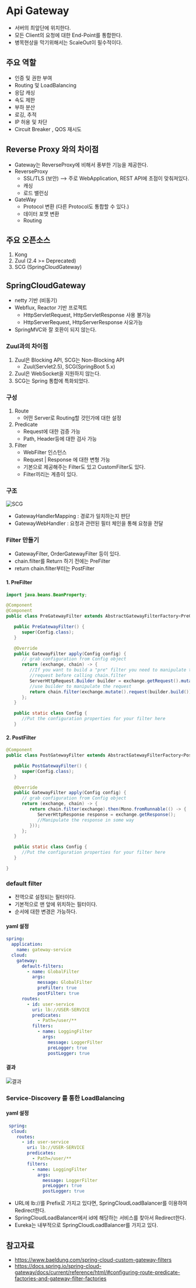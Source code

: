 # Api Gateway
- 서버의 최앞단에 위치한다.
- 모든 Client의 요청에 대한 End-Point를 통합한다.
- 병목현상을 막기위해서는 ScaleOut이 필수적이다.

## 주요 역할
- 인증 및 권한 부여
- Routing 및 LoadBalancing
- 응답 캐싱
- 속도 제한
- 부하 분산
- 로깅, 추적
- IP 허용 및 차단 
- Circuit Breaker , QOS 재시도

## Reverse Proxy 와의 차이점
- Gateway는 ReverseProxy에 비해서 풍부한 기능을 제공한다.
- ReverseProxy
  - SSL/TLS (보안) --> 주로 WebApplication, REST API에 초점이 맞춰져있다.
  - 캐싱
  - 로드 밸런싱
- GateWay
  - Protocol 변환 (다른 Protocol도 통합할 수 있다.)
  - 데이터 포맷 변환
  - Routing

## 주요 오픈소스
1. Kong
2. Zuul (2.4 >= Deprecated)
3. SCG (SpringCloudGateway)


## SpringCloudGateway
- netty 기반 (비동기)
- Webflux, Reactor 기반 프로젝트
  - HttpServletRequest, HttpServletResponse 사용 불가능
  - HttpServerRequest, HttpServerResponse 사요가능
- SpringMVC와 잘 호환이 되지 않는다.

### Zuul과의 차이점
1. Zuul은 Blocking API, SCG는 Non-Blocking API
    - Zuul(Servlet2.5), SCG(SpringBoot 5.x)
2. Zuul은 WebSocket을 지원하지 않는다.
3. SCG는 Spring 통합에 특화되었다.

### 구성
1. Route
    - 어떤 Server로 Routing할 것인가에 대한 설정 
2. Predicate
    - Request에 대한 검증 가능
    - Path, Header등에 대한 검사 가능
3. Filter
    - WebFilter 인스턴스
    - Request | Response 에 대한 변형 가능
    - 기본으로 제공해주는 Filter도 있고 CustomFilter도 있다.
    - Filter끼리는 계층이 있다.

### 구조
![SCG](https://user-images.githubusercontent.com/57896918/157435078-3cec24bc-722f-4632-9e46-2a722436aa63.png)

- GatewayHandlerMapping : 경로가 일치하는지 판단
- GatewayWebHandler : 요청과 관련된 필터 체인을 통해 요청을 전달


### Filter 만들기
- GatewayFilter, OrderGatewayFilter 등이 있다.
- chain.filter를 Return 하기 전에는 PreFilter
- return chain.filter부터는 PostFilter

#### 1. PreFilter
```java
import java.beans.BeanProperty;

@Component
@Component
public class PreGatewayFilter extends AbstractGatewayFilterFactory<PreGatewayFilterFactory.Config> {

   public PreGatewayFilter() {
      super(Config.class);
   }

   @Override
   public GatewayFilter apply(Config config) {
      // grab configuration from Config object
      return (exchange, chain) -> {
         //If you want to build a "pre" filter you need to manipulate the
         //request before calling chain.filter
         ServerHttpRequest.Builder builder = exchange.getRequest().mutate();
         //use builder to manipulate the request
         return chain.filter(exchange.mutate().request(builder.build()).build());
      };
   }

   public static class Config {
      //Put the configuration properties for your filter here
   }
```
#### 2. PostFilter
```java
@Component
public class PostGatewayFilter extends AbstractGatewayFilterFactory<PostGatewayFilterFactory.Config> {

   public PostGatewayFilter() {
      super(Config.class);
   }

   @Override
   public GatewayFilter apply(Config config) {
      // grab configuration from Config object
      return (exchange, chain) -> {
         return chain.filter(exchange).then(Mono.fromRunnable(() -> {
            ServerHttpResponse response = exchange.getResponse();
            //Manipulate the response in some way
         }));
      };
   }

   public static class Config {
      //Put the configuration properties for your filter here
   }

}
```
### default filter
- 전역으로 설정되는 필터이다.
- 기본적으로 맨 앞에 위치하는 필터이다.
- 순서에 대한 변경은 가능하다.
#### yaml 설정
```yaml
spring:
  application:
    name: gateway-service
  cloud:
    gateway:
      default-filters:
        - name: GlobalFilter
          args:
            message: GlobalFilter
            preFilter: true
            postFilter: true
      routes:
        - id: user-service
          uri: lb://USER-SERVICE
          predicates:
            - Path=/user/**
          filters:
            - name: LoggingFilter
              args:
                message: LoggerFilter
                preLogger: true
                postLogger: true
```
#### 결과
![결과](https://user-images.githubusercontent.com/57896918/157694985-4d157a85-5a00-408d-bcb8-800e9fd61229.png)

### Service-Discovery 를 통한 LoadBalancing
#### yaml 설정
```yaml
 spring:
  cloud:
    routes:
      - id: user-service
        uri: lb://USER-SERVICE
        predicates:
          - Path=/user/**
        filters:
          - name: LoggingFilter
            args:
              message: LoggerFilter
              preLogger: true
              postLogger: true
```
- URL에 lb://를 Prefix로 가지고 있다면, SpringCloudLoadBalancer를 이용하여 Redirect한다.
- SpringCloudLoadBalancer에서 id에 해당하는 서비스를 찾아서 Redirect한다.
- Eureka는 내부적으로 SpringCloudLoadBalancer를 가지고 있다.


## 참고자료
- https://www.baeldung.com/spring-cloud-custom-gateway-filters
- https://docs.spring.io/spring-cloud-gateway/docs/current/reference/html/#configuring-route-predicate-factories-and-gateway-filter-factories
